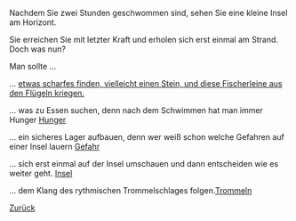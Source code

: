 Nachdem Sie zwei Stunden geschwommen sind, sehen Sie eine kleine Insel am Horizont.
 
Sie erreichen Sie mit letzter Kraft und erholen sich erst einmal am Strand. Doch was nun?

Man sollte ...

... [etwas scharfes finden, vielleicht einen Stein, und diese Fischerleine aus den Flügeln kriegen.](fluegel_freischneiden.md)

... was zu Essen suchen, denn nach dem Schwimmen hat man immer Hunger
[Hunger](hunger/hunger.md)

... ein sicheres Lager aufbauen, denn wer weiß schon welche Gefahren auf einer Insel lauern
[Gefahr](gefahr/gefahr.md)


... sich erst einmal auf der Insel umschauen und dann entscheiden wie es weiter geht.
[Insel](insel/insel.md)

... dem Klang des rythmischen Trommelschlages folgen.[Trommeln](trommeln/trommeln.md)

[Zurück](../ruderboot.md)
